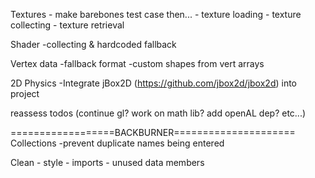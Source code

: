 Textures
    - make barebones test case then...
    - texture loading
    - texture collecting
    - texture retrieval

Shader 
    -collecting & hardcoded fallback

Vertex data
    -fallback format
    -custom shapes from vert arrays
    
2D Physics
    -Integrate jBox2D (https://github.com/jbox2d/jbox2d) into project
        
reassess todos (continue gl? work on math lib? add openAL dep? etc...)

==================BACKBURNER=====================
Collections
    -prevent duplicate names being entered

Clean
    - style
    - imports
    - unused data members
